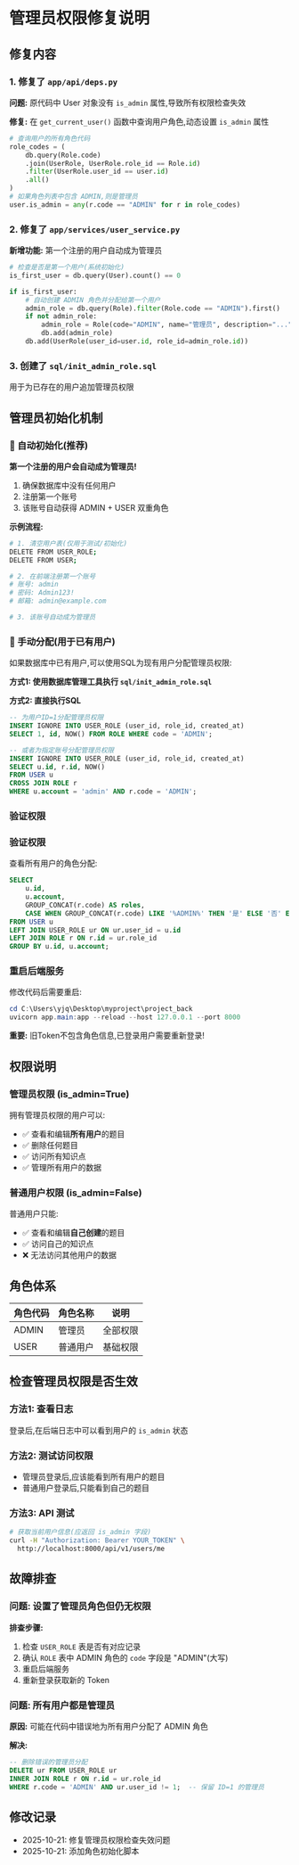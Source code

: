 # 管理员权限修复说明

## 修复内容

### 1. 修复了 `app/api/deps.py`

**问题:** 原代码中 User 对象没有 `is_admin` 属性,导致所有权限检查失效

**修复:** 在 `get_current_user()` 函数中查询用户角色,动态设置 `is_admin` 属性

```python
# 查询用户的所有角色代码
role_codes = (
    db.query(Role.code)
    .join(UserRole, UserRole.role_id == Role.id)
    .filter(UserRole.user_id == user.id)
    .all()
)
# 如果角色列表中包含 ADMIN,则是管理员
user.is_admin = any(r.code == "ADMIN" for r in role_codes)
```

### 2. 修复了 `app/services/user_service.py`

**新增功能:** 第一个注册的用户自动成为管理员

```python
# 检查是否是第一个用户(系统初始化)
is_first_user = db.query(User).count() == 0

if is_first_user:
    # 自动创建 ADMIN 角色并分配给第一个用户
    admin_role = db.query(Role).filter(Role.code == "ADMIN").first()
    if not admin_role:
        admin_role = Role(code="ADMIN", name="管理员", description="...")
        db.add(admin_role)
    db.add(UserRole(user_id=user.id, role_id=admin_role.id))
```

### 3. 创建了 `sql/init_admin_role.sql`

用于为已存在的用户追加管理员权限

## 管理员初始化机制

### 🎯 自动初始化(推荐)

**第一个注册的用户会自动成为管理员!**

1. 确保数据库中没有任何用户
2. 注册第一个账号
3. 该账号自动获得 ADMIN + USER 双重角色

**示例流程:**

```bash
# 1. 清空用户表(仅用于测试/初始化)
DELETE FROM USER_ROLE;
DELETE FROM USER;

# 2. 在前端注册第一个账号
# 账号: admin
# 密码: Admin123!
# 邮箱: admin@example.com

# 3. 该账号自动成为管理员
```

### 🔧 手动分配(用于已有用户)

如果数据库中已有用户,可以使用SQL为现有用户分配管理员权限:

**方式1: 使用数据库管理工具执行 `sql/init_admin_role.sql`**

**方式2: 直接执行SQL**

```sql
-- 为用户ID=1分配管理员权限
INSERT IGNORE INTO USER_ROLE (user_id, role_id, created_at)
SELECT 1, id, NOW() FROM ROLE WHERE code = 'ADMIN';

-- 或者为指定账号分配管理员权限
INSERT IGNORE INTO USER_ROLE (user_id, role_id, created_at)
SELECT u.id, r.id, NOW()
FROM USER u
CROSS JOIN ROLE r
WHERE u.account = 'admin' AND r.code = 'ADMIN';
```

### 验证权限

### 验证权限

查看所有用户的角色分配:

```sql
SELECT 
    u.id, 
    u.account,
    GROUP_CONCAT(r.code) AS roles,
    CASE WHEN GROUP_CONCAT(r.code) LIKE '%ADMIN%' THEN '是' ELSE '否' END AS is_admin
FROM USER u
LEFT JOIN USER_ROLE ur ON ur.user_id = u.id
LEFT JOIN ROLE r ON r.id = ur.role_id
GROUP BY u.id, u.account;
```

### 重启后端服务

修改代码后需要重启:

```powershell
cd C:\Users\yjq\Desktop\myproject\project_back
uvicorn app.main:app --reload --host 127.0.0.1 --port 8000
```

**重要:** 旧Token不包含角色信息,已登录用户需要重新登录!

## 权限说明

### 管理员权限 (is_admin=True)

拥有管理员权限的用户可以:
- ✅ 查看和编辑**所有用户**的题目
- ✅ 删除任何题目
- ✅ 访问所有知识点
- ✅ 管理所有用户的数据

### 普通用户权限 (is_admin=False)

普通用户只能:
- ✅ 查看和编辑**自己创建**的题目
- ✅ 访问自己的知识点
- ❌ 无法访问其他用户的数据

## 角色体系

| 角色代码 | 角色名称 | 说明 |
|---------|---------|------|
| ADMIN   | 管理员   | 全部权限 |
| USER    | 普通用户 | 基础权限 |

## 检查管理员权限是否生效

### 方法1: 查看日志

登录后,在后端日志中可以看到用户的 `is_admin` 状态

### 方法2: 测试访问权限

- 管理员登录后,应该能看到所有用户的题目
- 普通用户登录后,只能看到自己的题目

### 方法3: API 测试

```bash
# 获取当前用户信息(应返回 is_admin 字段)
curl -H "Authorization: Bearer YOUR_TOKEN" \
  http://localhost:8000/api/v1/users/me
```

## 故障排查

### 问题: 设置了管理员角色但仍无权限

**排查步骤:**
1. 检查 `USER_ROLE` 表是否有对应记录
2. 确认 `ROLE` 表中 ADMIN 角色的 `code` 字段是 "ADMIN"(大写)
3. 重启后端服务
4. 重新登录获取新的 Token

### 问题: 所有用户都是管理员

**原因:** 可能在代码中错误地为所有用户分配了 ADMIN 角色

**解决:**
```sql
-- 删除错误的管理员分配
DELETE ur FROM USER_ROLE ur
INNER JOIN ROLE r ON r.id = ur.role_id
WHERE r.code = 'ADMIN' AND ur.user_id != 1;  -- 保留 ID=1 的管理员
```

## 修改记录

- 2025-10-21: 修复管理员权限检查失效问题
- 2025-10-21: 添加角色初始化脚本
